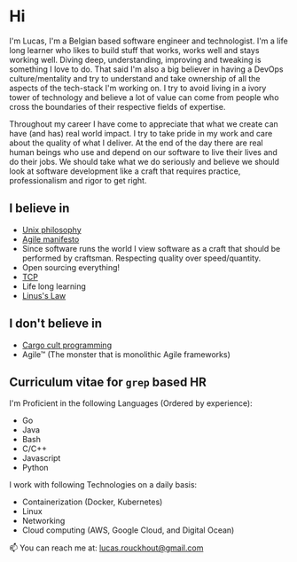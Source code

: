 # Hi

I'm Lucas, I'm a Belgian based software engineer and technologist. I'm a life long learner who likes to build stuff that works, works well and stays working well. Diving deep, understanding, improving and tweaking is something I love to do. That said I'm also a big believer in having a DevOps culture/mentality and try to understand and take ownership of all the aspects of the tech-stack I'm working on. I try to avoid living in a ivory tower of technology and believe a lot of value can come from people who cross the boundaries of their respective fields of expertise.

Throughout my career I have come to appreciate that what we create can have (and has) real world impact. I try to take pride in my work and care about the quality of what I deliver. At the end of the day there are real human beings who use and depend on our software to live their lives and do their jobs. We should take what we do seriously and believe we should look at software development like a craft that requires practice, professionalism and rigor to get right.

## I believe in
* [Unix philosophy](https://en.wikipedia.org/wiki/Unix_philosophy)
* [Agile manifesto](https://agilemanifesto.org/) 
* Since software runs the world I view software as a craft that should be performed by craftsman. Respecting quality over speed/quantity.
* Open sourcing everything!
* [TCP](https://datatracker.ietf.org/doc/html/rfc793)
* Life long learning
* [Linus's Law](https://en.wikipedia.org/wiki/Linus%27s_law)

## I don't believe in
* [Cargo cult programming](https://en.wikipedia.org/wiki/Cargo_cult_programming)
* Agile™ (The monster that is monolithic Agile frameworks)

## Curriculum vitae for `grep` based HR

I'm Proficient in the following Languages (Ordered by experience):
* Go
* Java
* Bash
* C/C++
* Javascript
* Python

I work with following Technologies on a daily basis:
* Containerization (Docker, Kubernetes)
* Linux
* Networking
* Cloud computing (AWS, Google Cloud, and Digital Ocean)

📫 You can reach me at: lucas.rouckhout@gmail.com

